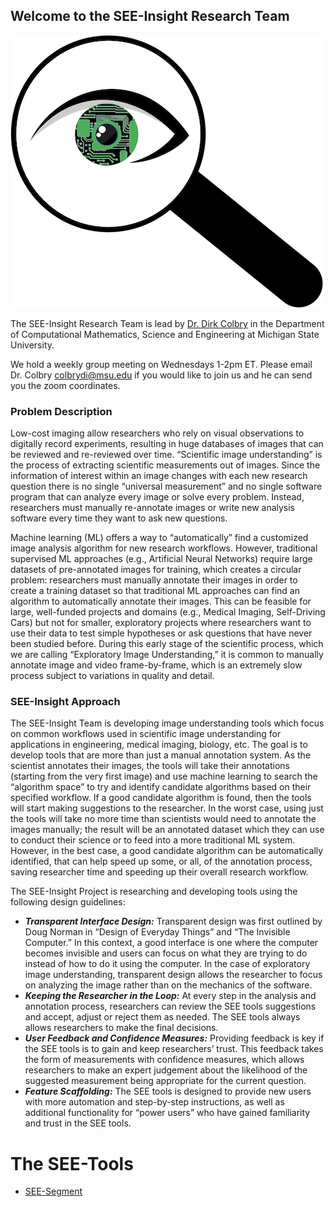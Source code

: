 ## Welcome to the SEE-Insight Research Team

![SEE-Insight logo](./images/Mag_eye.png)

The SEE-Insight Research Team is lead by [Dr. Dirk Colbry](http://www.dirk.colbry.com/) in the Department of Computational Mathematics, Science and Engineering at Michigan State University. 

We hold a weekly group meeting on Wednesdays 1-2pm ET. Please email Dr. Colbry [colbrydi@msu.edu](mailto:colbrydi@msu.edu) if you would like to join us and he can send you the zoom coordinates.
 
### Problem Description
Low-cost imaging allow researchers who rely on visual observations to digitally record experiments, resulting in huge databases of images that can be reviewed and re-reviewed over time. “Scientific image understanding” is the process of extracting scientific measurements out of images. Since the information of interest within an image changes with each new research question there is no single “universal measurement” and no single software program that can analyze every image or solve every problem. Instead, researchers must manually re-annotate images or write new analysis software every time they want to ask new questions.

Machine learning (ML) offers a way to “automatically” find a customized image analysis algorithm for new research workflows. However, traditional supervised ML approaches (e.g., Artificial Neural Networks) require large datasets of pre-annotated images for training, which creates a circular problem: researchers must manually annotate their images in order to create a training dataset so that traditional ML approaches can find an algorithm to automatically annotate their images. This can be feasible for large, well-funded projects and domains (e.g., Medical Imaging, Self-Driving Cars) but not for smaller, exploratory projects where researchers want to use their data to test simple hypotheses or ask questions that have never been studied before. During this early stage of the scientific process, which we are calling “Exploratory Image Understanding,” it is common to manually annotate image and video frame-by-frame, which is an extremely slow process subject to variations in quality and detail.

### SEE-Insight Approach

The SEE-Insight Team is developing image understanding tools which focus on common workflows used in scientific image understanding for applications in engineering, medical imaging, biology, etc.  The goal is to develop tools that are more than just a manual annotation system. As the scientist annotates their images, the tools will take their annotations (starting from the very first image) and use machine learning to search the “algorithm space” to try and identify candidate algorithms based on their specified workflow. If a good candidate algorithm is found, then the tools will start making suggestions to the researcher. In the worst case, using just the tools will take no more time than scientists would need to annotate the images manually; the result will be an annotated dataset which they can use to conduct their science or to feed into a more traditional ML system. However, in the best case, a good candidate algorithm can be automatically identified, that can help speed up some, or all, of the annotation process, saving researcher time and speeding up their overall research workflow.

The SEE-Insight Project is researching and developing tools using the following design guidelines:

*	**_Transparent Interface Design:_** Transparent design was first outlined by Doug Norman in “Design of Everyday Things” and “The Invisible Computer.” In this context, a good interface is one where the computer becomes invisible and users can focus on what they are trying to do instead of how to do it using the computer. In the case of exploratory image understanding, transparent design allows the researcher to focus on analyzing the image rather than on the mechanics of the software.
*	**_Keeping the Researcher in the Loop:_** At every step in the analysis and annotation process, researchers can review the SEE tools  suggestions and accept, adjust or reject them as needed. The SEE tools always allows researchers to make the final decisions.
*	**_User Feedback and Confidence Measures:_** Providing feedback is key if the SEE tools is to gain and keep researchers’ trust. This feedback takes the form of measurements with confidence measures, which allows researchers to make an expert judgement about the likelihood of the suggested measurement being appropriate for the current question.
*	**_Feature Scaffolding:_** The SEE tools is designed to provide new users with more automation and step-by-step instructions, as well as additional functionality for “power users” who have gained familiarity and trust in the SEE tools.

# The SEE-Tools

- [SEE-Segment](https://see-insight.github.io/see-segment)
